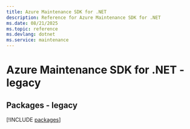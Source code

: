 ```yaml
---
title: Azure Maintenance SDK for .NET
description: Reference for Azure Maintenance SDK for .NET
ms.date: 08/21/2025
ms.topic: reference
ms.devlang: dotnet
ms.service: maintenance
---
```

# Azure Maintenance SDK for .NET - legacy
## Packages - legacy
[!INCLUDE [packages](maintenance-index.md)]